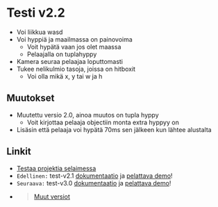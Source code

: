 # Testi v2.2
- Voi liikkua wasd
- Voi hyppiä ja maailmassa on painovoima
	- Voit hypätä vaan jos olet maassa
	- Pelaajalla on tuplahyppy
- Kamera seuraa pelaajaa loputtomasti
- Tukee nelikulmio tasoja, joissa on hitboxit
	- Voi olla mikä x, y tai w ja h

## Muutokset
- Muutettu versio 2.0, ainoa muutos on tupla hyppy
	- Voit kirjottaa pelaaja objectiin monta extra hyppyy on
- Lisäsin että pelaaja voi hypätä 70ms sen jälkeen kun lähtee alustalta

## Linkit

- [Testaa projektia selaimessa](https://kassu11.github.io/platformer/test-v2.2/)
- `Edellinen:` test-v2.1 [dokumentaatio](https://github.com/kassu11/platformer/tree/main/test-v2.1) ja [pelattava demo](https://kassu11.github.io/platformer/test-v2.1/)!
- `Seuraava:` test-v3.0 [dokumentaatio](https://github.com/kassu11/platformer/tree/main/test-v3.0) ja [pelattava demo](https://kassu11.github.io/platformer/test-v3.0/)!
- > [Muut versiot](https://github.com/kassu11/platformer#readme)